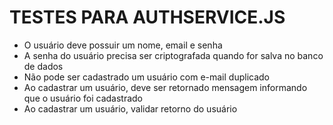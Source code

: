 # TESTES PARA AUTHSERVICE.JS

- O usuário deve possuir um nome, email e senha
- A senha do usuário precisa ser criptografada quando for salva no banco de dados
- Não pode ser cadastrado um usuário com e-mail duplicado
- Ao cadastrar um usuário, deve ser retornado mensagem informando que o usuário foi cadastrado
- Ao cadastrar um usuário, validar retorno do usuário
